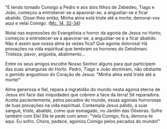 
"E tendo tomado Consigo a Pedro e aos dois filhos de Zebedeu, Tiago e João, começou a entristecer-se a apavorar-se, a angustiar-se e ficar abatido. Disse-lhes então; Minha alma está triste até a morte; demorai-vos aqui e velai Comigo. ([Mc. 14, 32-34](https://vulgata.online/bible/Mc.14?ed=MS&vfn=MS.Mc.14.32-34:vs))

Notai nas expressões do Evangelista o horror da agonia de Jesus no Horto; começou a entristecer-se a apavorar-se, a angustiar-se e a ficar abatido. Não é assim que nossa alma às vezes fica? Que agonia dolorosa! Há provações na vida espiritual que lembram os horrores do Getsêmani. Tristeza, pavor, angústia, abatimento\...

Entre os seus amigos escolhe Nosso Senhor alguns para que participem das suas amarguras do Horto. Pedro, Tiago e João dormiram, não obstante o gemido angustioso do Coração de Jesus: "Minha alma está triste até a morte!"

Alma generosa e fiel, repara a ingratidão do mundo nesta agonia eterna de Jesus em face das iniquidades que cobrem a face da terra! Sê reparadora. Aceita pacientemente, pelos pecados do mundo, essas agonias horrorosas de tuas provações na vida espiritual. Contempla Jesus pálido, a suar sangue, triste, abatido, como que esmagado, no Jardim das Oliveiras. Sofre também com Ele! Ele te pede com amor: "Vela Comigo, fica, demora-te aqui. Eu sofro. Chora, padece, agoniza Comigo pelos pecados do mundo!"

